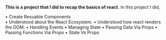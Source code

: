 **This is a project that I did to recap the basics of react.**
In this project I did,

• Create Resuable Components <br>
• Understood about the React Ecosystem.
• Understood how react renders the DOM.
• Handling Events
• Managing State
• Passing Data Via Props
• Passing Functions Via Props
• State Vs Props
